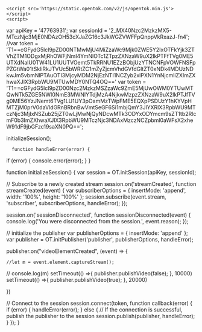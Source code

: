 <html>
  <head></head>
  <body>
    <div id='myPublisherDiv'></div>
    <div id='subscribersDiv'></div>


    <script src='https://static.opentok.com/v2/js/opentok.min.js'></script>
    <script>
var apiKey = '47763931';
var sessionId = '2_MX40Nzc2MzkzMX5-MTczNjc3MjE0NDAzOH53cXJaZG16c3JkWGZVWFFpQnppVkRxazJ-fn4';
//var token = 'T1==cGFydG5lcl9pZD00NTMwMjU4MiZzaWc9Mjk0ZWE5Y2IxOTFkYjk3ZTVhZTM1ODgxMjRhOWFjNmI4YmNlOTc1ZTpzZXNzaW9uX2lkPTFfTVg0ME5UTXdNalU0TW41LU1UUTVOemt5TkRRNU1EZzBObjUzYTNCNFpVOWFNSFpPZGtWa01tSkliRkJTVUc5bWRtZC1mZyZjcmVhdGVfdGltZT0xNDk4MDUzNDkwJm5vbmNlPTAuOTI3MjcyMDM2NjEzNTI1NCZyb2xlPXN1YnNjcmliZXImZXhwaXJlX3RpbWU9MTUwMDY0NTQ4OQ=='
var token = 'T1==cGFydG5lcl9pZD00Nzc2MzkzMSZzaWc9ZmE5MjUwOWM0YTUwMTQwNTk5ZGE5NWI0NmE3MWNlYTdjMzA4NjkwMzpzZXNzaW9uX2lkPTJfTVg0ME56YzJNemt6TVg1LU1UY3pOamMzTWpFME5EQXpPSDUzY1hKYVpHMTZjM0prV0daVldGRnBRbnBwVmtSeGF6Si1mbjQmY3JlYXRlX3RpbWU9MTczNjc3MjIxNSZub25jZT0wLjMwNjQyNDcwMTk3ODYxODYmcm9sZT1tb2RlcmF0b3ImZXhwaXJlX3RpbWU9MTczNjc3NDAxMzczNCZpbml0aWFsX2xheW91dF9jbGFzc19saXN0PQ==';


initializeSession();

      function handleError(error) {
  if (error) {
    console.error(error);
  }
}

function initializeSession() {
  var session = OT.initSession(apiKey, sessionId);

  // Subscribe to a newly created stream
  session.on('streamCreated', function streamCreated(event) {
    var subscriberOptions = {
      insertMode: 'append',
      width: '100%',
      height: '100%'
    };
    session.subscribe(event.stream, 'subscriber', subscriberOptions, handleError);
  });

  session.on('sessionDisconnected', function sessionDisconnected(event) {
    console.log('You were disconnected from the session.', event.reason);
  });

  // initialize the publisher
  var publisherOptions = {
    insertMode: 'append'
  };
  var publisher = OT.initPublisher('publisher', publisherOptions, handleError);

  publisher.on("videoElementCreated", (event) => {

    //let m = event.element.captureStream();
   // console.log(m)
    setTimeout(() =>{
      publisher.publishVideo(false);
    }, 10000)
    setTimeout(() =>{
      publisher.publishVideo(true);
    }, 20000)

  })


  // Connect to the session
  session.connect(token, function callback(error) {
    if (error) {
      handleError(error);
    } else {
      // If the connection is successful, publish the publisher to the session
      session.publish(publisher, handleError);
    }
  });
}
                                       </script>
                                       </html>

